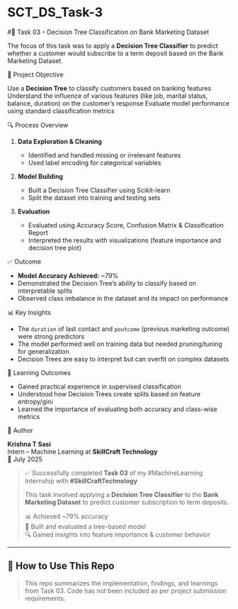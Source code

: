 # SCT_DS_Task-3
#🌳 Task 03 – Decision Tree Classification on Bank Marketing Dataset


The focus of this task was to apply a **Decision Tree Classifier** to predict whether a customer would subscribe to a term deposit based on the Bank Marketing Dataset.

🎯 Project Objective

 Use a **Decision Tree** to classify customers based on banking features
 Understand the influence of various features (like job, marital status, balance, duration) on the customer’s response
 Evaluate model performance using standard classification metrics

 🔍 Process Overview

1. **Data Exploration & Cleaning**
   - Identified and handled missing or irrelevant features
   - Used label encoding for categorical variables

2. **Model Building**
   - Built a Decision Tree Classifier using Scikit-learn
   - Split the dataset into training and testing sets

3. **Evaluation**
   - Evaluated using Accuracy Score, Confusion Matrix & Classification Report
   - Interpreted the results with visualizations (feature importance and decision tree plot)

 ✅ Outcome

- **Model Accuracy Achieved:** ~79%
- Demonstrated the Decision Tree’s ability to classify based on interpretable splits
- Observed class imbalance in the dataset and its impact on performance

 📊 Key Insights

- The `duration` of last contact and `poutcome` (previous marketing outcome) were strong predictors
- The model performed well on training data but needed pruning/tuning for generalization
- Decision Trees are easy to interpret but can overfit on complex datasets

🧠 Learning Outcomes

- Gained practical experience in supervised classification
- Understood how Decision Trees create splits based on feature entropy/gini
- Learned the importance of evaluating both accuracy and class-wise metrics

 👤 Author

**Krishna T Sasi**  
Intern – Machine Learning at **SkillCraft Technology**  
📅 July 2025


> ✅ Successfully completed **Task 03** of my #MachineLearning Internship with **#SkillCraftTechnology**  
>  
> This task involved applying a **Decision Tree Classifier** to the **Bank Marketing Dataset** to predict customer subscription to term deposits.  
>  
> 📊 Achieved ~79% accuracy  
> 🌲 Built and evaluated a tree-based model  
> 🔍 Gained insights into feature importance & customer behavior  


---

## 📌 How to Use This Repo

> This repo summarizes the implementation, findings, and learnings from Task 03. Code has not been included as per project submission requirements.

